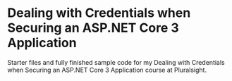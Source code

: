 # Dealing with Credentials when Securing an ASP.NET Core 3 Application
Starter files and fully finished sample code for my Dealing with Credentials when Securing an ASP.NET Core 3 Application course at Pluralsight.
